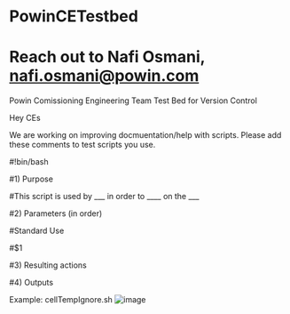 # PowinCETestbed
# Reach out to Nafi Osmani, nafi.osmani@powin.com
Powin Comissioning Engineering Team Test Bed for Version Control


Hey CEs

We are working on improving docmuentation/help with scripts.
Please add these comments to test scripts you use.

#!bin/bash

#1) Purpose

#This script is used by ___ in order to ____ on the ___

#2) Parameters (in order)

#Standard Use

#$1 

#3) Resulting actions

#4) Outputs
 
Example: cellTempIgnore.sh
![image](https://github.com/user-attachments/assets/00c081d4-d4f6-46a0-b8be-1572d3f8eab7)

